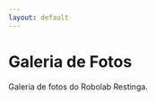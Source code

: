 ```yaml
---
layout: default
---
```


# Galeria de Fotos

Galeria de fotos do Robolab Restinga.

<!-- LOOP MOSTRANDO AS FOTOS -->